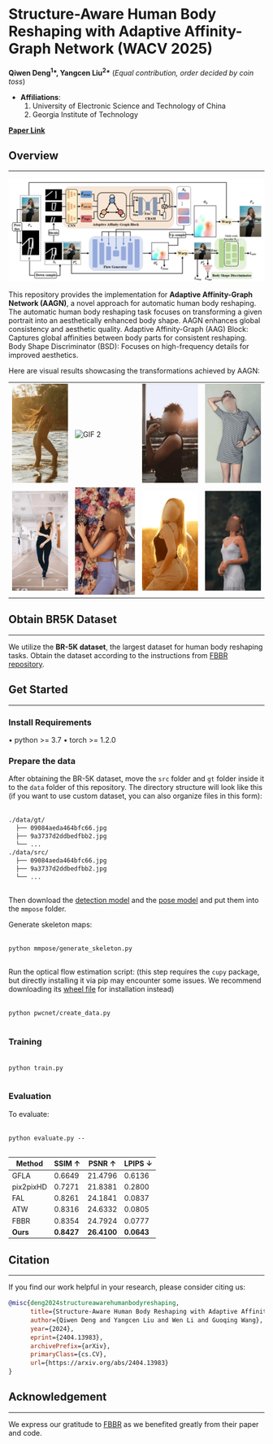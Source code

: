 # Structure-Aware Human Body Reshaping with Adaptive Affinity-Graph Network (WACV 2025)
**Qiwen Deng<sup>1</sup>\*, Yangcen Liu<sup>2</sup>\*** (*Equal contribution, order decided by coin toss*)

- **Affiliations**:  
  1. University of Electronic Science and Technology of China  
  2. Georgia Institute of Technology  


**[Paper Link](https://scholar.google.com/citations?view_op=view_citation&hl=en&user=Xq-r3dIAAAAJ&citation_for_view=Xq-r3dIAAAAJ:d1gkVwhDpl0C)**  

## Overview  
---

![Pipeline](gif/pipe.png)

This repository provides the implementation for **Adaptive Affinity-Graph Network (AAGN)**, a novel approach for automatic human body reshaping. The automatic human body reshaping task focuses on transforming a given portrait into an aesthetically enhanced body shape. AAGN enhances global consistency and aesthetic quality. Adaptive Affinity-Graph (AAG) Block: Captures global affinities between body parts for consistent reshaping. Body Shape Discriminator (BSD): Focuses on high-frequency details for improved aesthetics.

Here are visual results showcasing the transformations achieved by AAGN:  

<table>
  <tr>
    <td><img src="gif/1.gif" alt="GIF 1" width="180"></td>
    <td><img src="gif/2.gif" alt="GIF 2" width="180" ></td>
    <td><img src="gif/3.gif" alt="GIF 3" width="180"></td>
    <td><img src="gif/4.gif" alt="GIF 4" width="180"></td>
  </tr>
  <tr>
    <td><img src="gif/5.gif" alt="GIF 5" width="180"></td>
    <td><img src="gif/6.gif" alt="GIF 6" width="180"></td>
    <td><img src="gif/7.gif" alt="GIF 7" width="180"></td>
    <td><img src="gif/8.gif" alt="GIF 8" width="180"></td>
  </tr>
</table>

## Obtain BR5K Dataset
--- 

We utilize the **BR-5K dataset**, the largest dataset for human body reshaping tasks. Obtain the dataset according to the instructions from [FBBR repository](https://github.com/JianqiangRen/FlowBasedBodyReshaping?tab=readme-ov-file). 


## Get Started
---
### Install Requirements

&#8226; python >= 3.7
&#8226; torch >= 1.2.0

### Prepare the data
After obtaining the BR-5K dataset, move the `` src `` folder and `` gt `` folder inside it to the `` data `` folder of this repository. The directory structure will look like this (if you want to use custom dataset, you can also organize files in this form): 
<pre>
<code>
./data/gt/
  ├── 09084aeda464bfc66.jpg
  ├── 9a3737d2ddbedfbb2.jpg
  └── ...
./data/src/
  ├── 09084aeda464bfc66.jpg
  ├── 9a3737d2ddbedfbb2.jpg
  └── ...
</code>
</pre>
Then download the [detection model](https://download.openmmlab.com/mmpose/v1/projects/rtmpose/rtmdet_m_8xb32-100e_coco-obj365-person-235e8209.pth) and the [pose model](https://download.openmmlab.com/mmpose/v1/projects/rtmposev1/rtmpose-x_simcc-body7_pt-body7_700e-384x288-71d7b7e9_20230629.pth) and put them into the `` mmpose `` folder.

Generate skeleton maps:
<pre>
<code>
python mmpose/generate_skeleton.py
</code>
</pre>
Run the optical flow estimation script: (this step requires the `` cupy `` package, but directly installing it via pip may encounter some issues. We recommend downloading its [wheel file](https://files.pythonhosted.org/packages/fe/19/b5fc30ab79014d7f7e4403735717111f8e69468b8a8804a882b717bedc88/cupy_cuda110-7.8.0-cp37-cp37m-manylinux1_x86_64.whl) for installation instead)
<pre>
<code>
python pwcnet/create_data.py
</code>
</pre>

### Training
<pre>
<code>
python train.py
</code>
</pre>

### Evaluation
To evaluate:
<pre>
<code>
python evaluate.py --
</code>
</pre>

| Method       | SSIM ↑   | PSNR ↑   | LPIPS ↓   |
|--------------|----------|----------|-----------|
| GFLA         | 0.6649   | 21.4796  | 0.6136    |
| pix2pixHD    | 0.7271   | 21.8381  | 0.2800    |
| FAL          | 0.8261   | 24.1841  | 0.0837    |
| ATW          | 0.8316   | 24.6332  | 0.0805    |
| FBBR         | 0.8354   | 24.7924  | 0.0777    |
| **Ours**     | **0.8427** | **26.4100** | **0.0643** |



## Citation  
---

If you find our work helpful in your research, please consider citing us:  

```bibtex
@misc{deng2024structureawarehumanbodyreshaping,
      title={Structure-Aware Human Body Reshaping with Adaptive Affinity-Graph Network}, 
      author={Qiwen Deng and Yangcen Liu and Wen Li and Guoqing Wang},
      year={2024},
      eprint={2404.13983},
      archivePrefix={arXiv},
      primaryClass={cs.CV},
      url={https://arxiv.org/abs/2404.13983} 
}
```

## Acknowledgement  
---  
We express our gratitude to [FBBR](https://github.com/JianqiangRen/FlowBasedBodyReshaping?tab=readme-ov-file) as we benefited greatly from their paper and code.  
